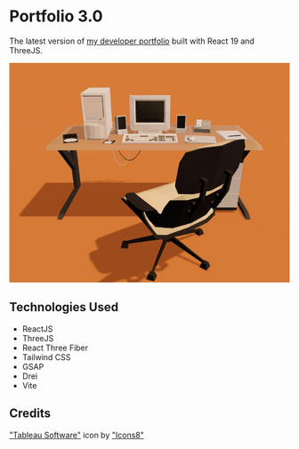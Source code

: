 # Portfolio 3.0
The latest version of [my developer portfolio](https://seancurrlin.com/) built with React 19 and ThreeJS.

![banner_image](public/images/portfolio_3.png)

## Technologies Used
* ReactJS
* ThreeJS
* React Three Fiber
* Tailwind CSS
* GSAP
* Drei
* Vite

## Credits
["Tableau Software"](https://icons8.com/icon/9Kvi1p1F0tUo/tableau-software) icon by ["Icons8"](https://icons8.com)